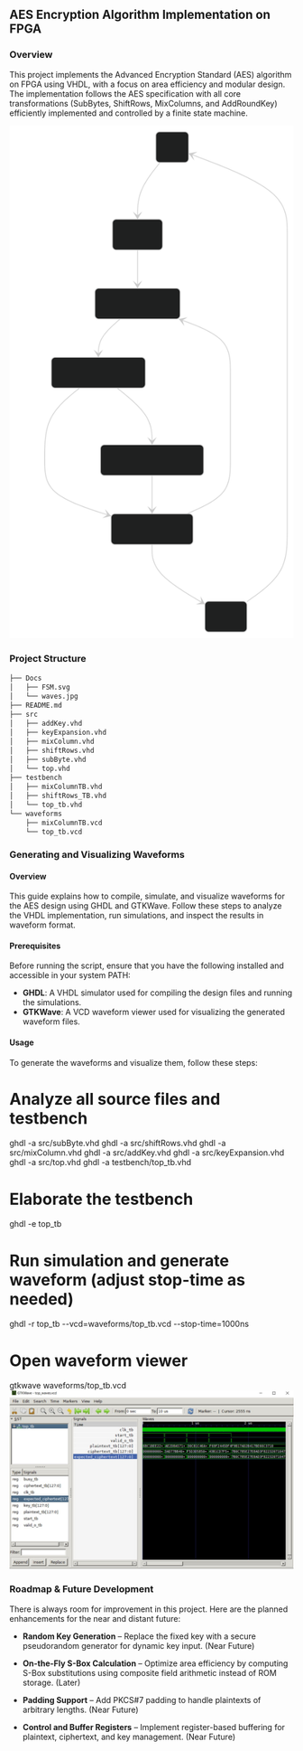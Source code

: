 ## AES Encryption Algorithm Implementation on FPGA

### Overview
This project implements the Advanced Encryption Standard (AES) algorithm on FPGA using VHDL, with a focus on area efficiency and modular design. The implementation follows the AES specification with all core transformations (SubBytes, ShiftRows, MixColumns, and AddRoundKey) efficiently implemented and controlled by a finite state machine.

![SVG Image](./Docs/FSM.svg)
### Project Structure 
```plaintext
├── Docs
│   ├── FSM.svg
│   └── waves.jpg
├── README.md
├── src
│   ├── addKey.vhd
│   ├── keyExpansion.vhd
│   ├── mixColumn.vhd
│   ├── shiftRows.vhd
│   ├── subByte.vhd
│   └── top.vhd
├── testbench
│   ├── mixColumnTB.vhd
│   ├── shiftRows_TB.vhd
│   └── top_tb.vhd
└── waveforms
    ├── mixColumnTB.vcd
    └── top_tb.vcd
```
### Generating and Visualizing Waveforms

#### Overview

This guide explains how to compile, simulate, and visualize waveforms for the AES design using GHDL and GTKWave. Follow these steps to analyze the VHDL implementation, run simulations, and inspect the results in waveform format.

#### Prerequisites

Before running the script, ensure that you have the following installed and accessible in your system PATH:

- **GHDL**: A VHDL simulator used for compiling the design files and running the simulations.
- **GTKWave**: A VCD waveform viewer used for visualizing the generated waveform files.
  
#### Usage

To generate the waveforms and visualize them, follow these steps:

# Analyze all source files and testbench
ghdl -a src/subByte.vhd
ghdl -a src/shiftRows.vhd
ghdl -a src/mixColumn.vhd
ghdl -a src/addKey.vhd
ghdl -a src/keyExpansion.vhd
ghdl -a src/top.vhd
ghdl -a testbench/top_tb.vhd
# Elaborate the testbench
ghdl -e top_tb
# Run simulation and generate waveform (adjust stop-time as needed)
ghdl -r top_tb --vcd=waveforms/top_tb.vcd --stop-time=1000ns
# Open waveform viewer
gtkwave waveforms/top_tb.vcd
![gtkwave](./Docs/waves.jpg)
### Roadmap & Future Development

There is always room for improvement in this project. Here are the planned enhancements for the near and distant future:

- **Random Key Generation** – Replace the fixed key with a secure pseudorandom generator for dynamic key input. (Near Future)

- **On-the-Fly S-Box Calculation** – Optimize area efficiency by computing S-Box substitutions using composite field arithmetic instead of ROM storage. (Later)

- **Padding Support** – Add PKCS#7 padding to handle plaintexts of arbitrary lengths. (Near Future)

- **Control and Buffer Registers** – Implement register-based buffering for plaintext, ciphertext, and key management. (Near Future)
 
 

